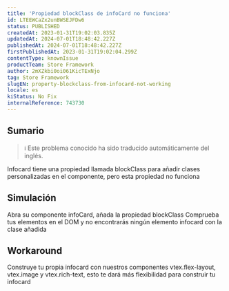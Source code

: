 ```yaml
---
title: 'Propiedad blockClass de infoCard no funciona'
id: LTEEWCaZx2unBWSEJFDw6
status: PUBLISHED
createdAt: 2023-01-31T19:02:03.835Z
updatedAt: 2024-07-01T18:48:42.227Z
publishedAt: 2024-07-01T18:48:42.227Z
firstPublishedAt: 2023-01-31T19:02:04.299Z
contentType: knownIssue
productTeam: Store Framework
author: 2mXZkbi0oi061KicTExNjo
tag: Store Framework
slugEN: property-blockclass-from-infocard-not-working
locale: es
kiStatus: No Fix
internalReference: 743730
---
```


## Sumario

>ℹ️ Este problema conocido ha sido traducido automáticamente del inglés.



Infocard tiene una propiedad llamada blockClass para añadir clases personalizadas en el componente, pero esta propiedad no funciona


##

## Simulación



Abra su componente infoCard, añada la propiedad blockClass
Comprueba tus elementos en el DOM y no encontrarás ningún elemento infocard con la clase añadida


##

## Workaround


Construye tu propia infocard con nuestros componentes vtex.flex-layout, vtex.image y vtex.rich-text, esto te dará más flexibilidad para construir tu infocard





